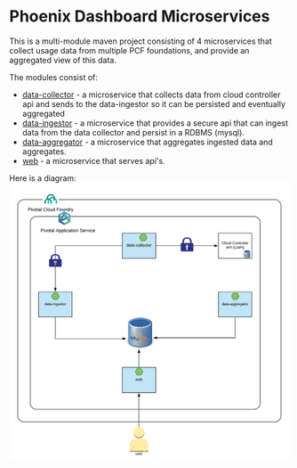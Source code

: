 # Phoenix Dashboard Microservices

This is a multi-module maven project consisting of 4 microservices that collect usage data from multiple PCF foundations, and provide an aggregated view of this data.

The modules consist of:
* [data-collector](data-collector/README.md) - a microservice that collects data from cloud controller api and sends to the data-ingestor so it can be persisted and eventually aggregated
* [data-ingestor](data-ingestor/README.md) - a microservice that provides a secure api that can ingest data from the data collector and persist in a RDBMS (mysql).
* [data-aggregator](data-aggregator/README.md) - a microservice that aggregates ingested data and aggregates.
* [web](data-web/README.md) - a microservice that serves api's.

Here is a diagram:
![](docs/architecture.png)